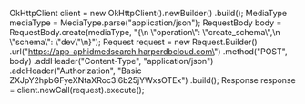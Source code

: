 OkHttpClient client = new OkHttpClient().newBuilder() .build();
MediaType mediaType = MediaType.parse(\"application/json\"); RequestBody
body = RequestBody.create(mediaType, \"{\\n \\\"operation\\\":
\\\"create_schema\\\",\\n \\\"schema\\\": \\\"dev\\\"\\n}\"); Request
request = new Request.Builder()
.url(\"https://app-aphidmedsearch.harperdbcloud.com\") .method(\"POST\",
body) .addHeader(\"Content-Type\", \"application/json\")
.addHeader(\"Authorization\", \"Basic
ZXJpY2hpbGFyeXNtaXRoc3I6b25jYWxsOTEx\") .build(); Response response =
client.newCall(request).execute();
